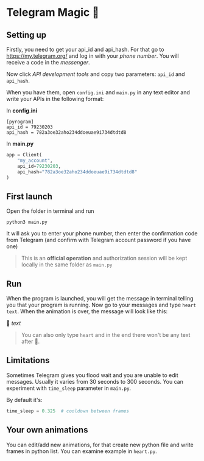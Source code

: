 # Telegram Magic 💛

## Setting up
Firstly, you need to get your api_id and api_hash.
For that go to https://my.telegram.org/ and log in with your _phone number_. You will receive a code in the _messenger_.

Now click _API development tools_ and copy two parameters: `api_id` and `api_hash`.

When you have them, open `config.ini` and `main.py` in any text editor and write your APIs in the following format:

In **config.ini**
```
[pyrogram]
api_id = 79230203
api_hash = 782a3oe32aho234ddoeuae9i734dtdtd8
```
In **main.py**
```python
app = Client(
    "my_account",
    api_id=79230203,
    api_hash="782a3oe32aho234ddoeuae9i734dtdtd8"
)
```

## First launch
Open the folder in terminal and run

```python3 main.py```

It will ask you to enter your phone number, then enter the confirmation code from Telegram (and confirm with Telegram account password if you have one)

> This is an **official operation** and authorization session will be kept locally in the same folder as ```main.py```

## Run

When the program is launched, you will get the message in terminal telling you that your program is running. Now go to your messages and type ```heart text```. When the animation is over, the message will look like this: 

💛 _text_

> You can also only type ```heart``` and in the end there won't be any text after 💛.



## Limitations
Sometimes Telegram gives you flood wait and you are unable to edit messages. Usually it varies from 30 seconds to 300 seconds. You can experiment with `time_sleep` parameter in `main.py`.

By default it's:

```python
time_sleep = 0.325  # cooldown between frames
```

## Your own animations
You can edit/add new animations, for that create new python file and write frames in python list. You can examine example in `heart.py`.
